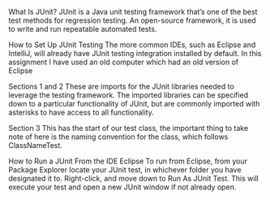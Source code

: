 What Is JUnit?
JUnit is a Java unit testing framework that’s one of the best test methods for regression testing. An open-source framework, it is used to write and run repeatable automated tests.



How to Set Up JUnit Testing
The more common IDEs, such as Eclipse and IntelliJ, will already have JUnit testing integration installed by default. In this assignment I have used an old computer which had an old version of Eclipse


Sections 1 and 2
These are imports for the JUnit libraries needed to leverage the testing framework. The imported libraries can be specified down to a particular functionality of JUnit, but are commonly imported with asterisks to have access to all functionality.


Section 3
This has the start of our test class, the important thing to take note of here is the naming convention for the class, which follows ClassNameTest.


How to Run a JUnit From the IDE
Eclipse
To run from Eclipse, from your Package Explorer locate your JUnit test, in whichever folder you have designated it to. Right-click, and move down to Run As JUnit Test. This will execute your test and open a new JUnit window if not already open.
